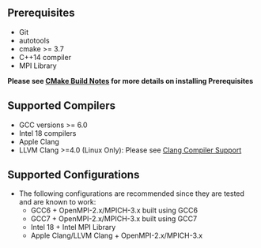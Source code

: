 
Prerequisites
------------
- Git
- autotools
- cmake >= 3.7
- C++14 compiler
- MPI Library

**Please see [CMake Build Notes](CMake_Build_Notes.md) for more details on installing Prerequisites**

Supported Compilers
--------------------
- GCC versions >= 6.0
- Intel 18 compilers
- Apple Clang 
- LLVM Clang >=4.0 (Linux Only): Please see [Clang Compiler Support](CMake_Build_Notes.md#clang-compiler-support)

Supported Configurations
-------------------------
- The following configurations are recommended since they are tested and are known to work:
  - GCC6 + OpenMPI-2.x/MPICH-3.x built using GCC6
  - GCC7 + OpenMPI-2.x/MPICH-3.x built using GCC7
  - Intel 18 + Intel MPI Library
  - Apple Clang/LLVM Clang + OpenMPI-2.x/MPICH-3.x 



